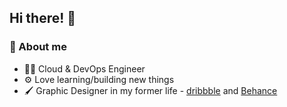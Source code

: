 ## Hi there! :wave:

### :round_pushpin: About me

- :man_technologist: Cloud & DevOps Engineer
- :gear: Love learning/building new things
- :paintbrush: Graphic Designer in my former life - [dribbble](https://dribbble.com/SeunAgbede) and [Behance](https://www.behance.net/OluwaseunA)
